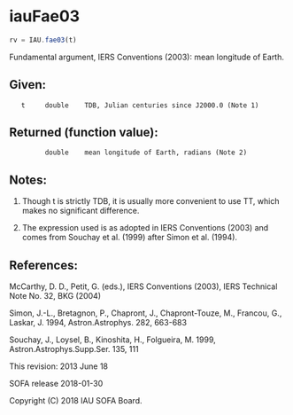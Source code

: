 # iauFae03

```js
rv = IAU.fae03(t)
```

Fundamental argument, IERS Conventions (2003):
mean longitude of Earth.

## Given:
```
   t     double    TDB, Julian centuries since J2000.0 (Note 1)
```

## Returned (function value):
```
         double    mean longitude of Earth, radians (Note 2)
```

## Notes:

1) Though t is strictly TDB, it is usually more convenient to use
   TT, which makes no significant difference.

2) The expression used is as adopted in IERS Conventions (2003) and
   comes from Souchay et al. (1999) after Simon et al. (1994).

## References:

   McCarthy, D. D., Petit, G. (eds.), IERS Conventions (2003),
   IERS Technical Note No. 32, BKG (2004)

   Simon, J.-L., Bretagnon, P., Chapront, J., Chapront-Touze, M.,
   Francou, G., Laskar, J. 1994, Astron.Astrophys. 282, 663-683

   Souchay, J., Loysel, B., Kinoshita, H., Folgueira, M. 1999,
   Astron.Astrophys.Supp.Ser. 135, 111

This revision:  2013 June 18

SOFA release 2018-01-30

Copyright (C) 2018 IAU SOFA Board.
